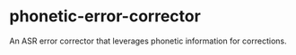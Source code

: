 # phonetic-error-corrector
An ASR error corrector that leverages phonetic information for corrections.
